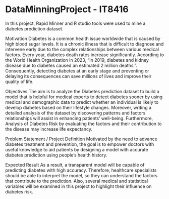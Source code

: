 # DataMinningProject - IT8416
In this project, Rapid Minner and R studio tools were used to mine a diabetes prediction dataset.

Motivation
Diabetes is a common health issue worldwide that is caused by high blood sugar levels. It is a chronic illness that is difficult to diagnose and intervene early due to the complex relationships between various medical factors. Every year, diabetes death rates increase significantly. According to the World Health Organization in 2023, “In 2019, diabetes and kidney disease due to diabetes caused an estimated 2 million deaths.”. Consequently, detecting diabetes at an early stage and preventing or delaying its consequences can save millions of lives and improve their quality of life.

Objectives
The aim is to analyze the Diabetes prediction dataset to build a model that is helpful for medical experts to detect diabetes sooner by using medical and demographic data to predict whether an individual is likely to develop diabetes based on their lifestyle changes. Moreover, writing a detailed analysis of the dataset by discovering patterns and factors relationships will assist in enhancing patients’ well-being. Furthermore, Analysis of Diabetes Risk by evaluating the factors and their contribution to the disease may increase life expectancy.

 Problem Statement / Project Definition
Motivated by the need to advance diabetes treatment and prevention, the goal is to empower doctors with useful knowledge to aid patients by designing a model with accurate diabetes prediction using people’s health history.

Expected Result 
As a result, a transparent model will be capable of predicting diabetes with high accuracy. Therefore, healthcare specialists should be able to interpret the model, so they can understand the factors that contribute to the prediction. Also, several medical and statistical variables will be examined in this project to highlight their influence on diabetes risk.

